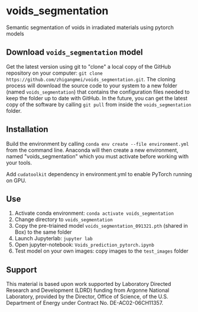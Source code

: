 # voids_segmentation

Semantic segmentation of voids in irradiated materials using pytorch models

## Download `voids_segmentation` model 

Get the latest version using git to "clone" a local copy of the GitHub repository on your computer: `git clone https://github.com/zhigangmei/voids_segmentation.git`.
The cloning process will download the source code to your system to a new folder (named `voids_segmentation`) that contains the configuration files needed to keep the folder up to date with GitHub. 
In the future, you can get the latest copy of the software by calling `git pull` from inside the `voids_segmentation` folder.

## Installation

Build the environment by calling `conda env create --file environment.yml` from the command line.
Anaconda will then create a new environment, named "voids_segmentation" which you must activate before working with your tools.

Add `cudatoolkit` dependency in environment.yml to enable PyTorch running on GPU.

## Use

1. Activate conda environment: ``conda activate voids_segmentation``
2. Change directory to ``voids_segmentation``
3. Copy the pre-triained model ``voids_segmentation_091321.pth`` (shared in Box) to the same folder
4. Launch Jupyterlab: `jupyter lab`
5. Open jupyter-notebook: `Voids_prediction_pytorch.ipynb`
6. Test model on your own images: copy images to the `test_images` folder 


## Support

This material is based upon work supported by Laboratory Directed Research and Development (LDRD) funding from Argonne National Laboratory, provided by the Director, Office of Science, of the U.S. Department of Energy under Contract No. DE-AC02-06CH11357.
